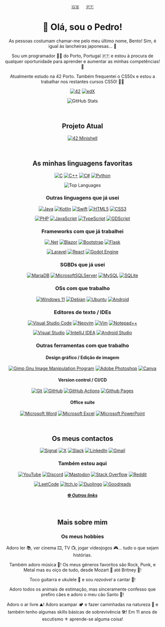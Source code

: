 <div align="center">

  [:uk:](README.md)
  &emsp;
  [:portugal:](README.pt-pt.md)

  <h1>👋 Olá, sou o Pedro!</h1>

  As pessoas costumam chamar-me pelo meu último nome, Bento! Sim, é igual às lancheiras japonesas... :bento:

  Sou um programador :technologist: do Porto, Portugal :portugal: e estou à procura de qualquer oportunidade para aprender e aumentar as minhas competências! :brain:

  Atualmente estudo na 42 Porto. Também frequentei o CS50x e estou a trabalhar nos restantes cursos CS50! :student:

  [![42](https://img.shields.io/badge/-42-black?style=for-the-badge&logo=42&logoColor=white)](https://www.42porto.com/en/)
  [![edX](https://img.shields.io/badge/edX-%2302262B.svg?style=for-the-badge&logo=edX&logoColor=white)](https://www.edx.org/learn/computer-science/harvard-university-cs50-s-introduction-to-computer-science)
  
  ![GitHub Stats](https://github-readme-stats.vercel.app/api?username=PBento96&show_icons=true&show=reviews,discussions_started,discussions_answered,prs_merged,prs_merged_percentage&count_private=true&theme=dark&rank_icon=github)

  <br>

  <h2>Projeto Atual</h2>

  [![42 Minishell](https://github-readme-stats.vercel.app/api/pin/?username=PBento96&repo=minishell&theme=dark&show_icons=true&include_all_commits=true)](https://github.com/PBento96/minishell)

  <br>

  <h2>As minhas linguagens favoritas</h2>

  [![C](https://img.shields.io/badge/c-%2300599C.svg?style=for-the-badge&logo=c&logoColor=white)](https://www.open-std.org/jtc1/sc22/wg14/)
  [![C++](https://img.shields.io/badge/c++-%2300599C.svg?style=for-the-badge&logo=c%2B%2B&logoColor=white)](https://isocpp.org/)
  [![C#](https://img.shields.io/badge/c%23-%23239120.svg?style=for-the-badge&logo=csharp&logoColor=white)](https://learn.microsoft.com/en-us/dotnet/csharp/)
  [![Python](https://img.shields.io/badge/python-3670A0?style=for-the-badge&logo=python&logoColor=ffdd54)](https://www.python.org/)
  
  ![Top Languages](https://github-readme-stats.vercel.app/api/top-langs/?username=PBento96&layout=compact&theme=dark&langs_count=10)

  <h3>Outras linguagens que já usei</h3>

  [![Java](https://img.shields.io/badge/java-%23ED8B00.svg?style=for-the-badge&logo=openjdk&logoColor=white)](https://dev.java/)
  [![Kotlin](https://img.shields.io/badge/kotlin-%237F52FF.svg?style=for-the-badge&logo=kotlin&logoColor=white)](https://kotlinlang.org/)
  [![Swift](https://img.shields.io/badge/swift-F54A2A?style=for-the-badge&logo=swift&logoColor=white)](https://www.swift.org/)
  [![HTML5](https://img.shields.io/badge/html5-%23E34F26.svg?style=for-the-badge&logo=html5&logoColor=white)](https://html.spec.whatwg.org/)
  [![CSS3](https://img.shields.io/badge/css3-%231572B6.svg?style=for-the-badge&logo=css3&logoColor=white)](https://www.w3.org/TR/CSS/#css)
  
  [![PHP](https://img.shields.io/badge/php-%23777BB4.svg?style=for-the-badge&logo=php&logoColor=white)](https://www.php.net/)
  [![JavaScript](https://img.shields.io/badge/javascript-%23323330.svg?style=for-the-badge&logo=javascript&logoColor=%23F7DF1E)](https://ecma-international.org/publications-and-standards/standards/ecma-262/)
  [![TypeScript](https://img.shields.io/badge/typescript-%23007ACC.svg?style=for-the-badge&logo=typescript&logoColor=white)](https://www.typescriptlang.org/)
  [![GDScript](https://img.shields.io/badge/GDScript-%2374267B.svg?style=for-the-badge&logo=godotengine&logoColor=white)](https://docs.godotengine.org/en/stable/tutorials/scripting/gdscript/index.html)

  <h3>Frameworks com que já trabalhei</h3>

  [![.Net](https://img.shields.io/badge/.NET-5C2D91?style=for-the-badge&logo=.net&logoColor=white)](https://dotnet.microsoft.com/)
  [![Blazor](https://img.shields.io/badge/blazor-%235C2D91.svg?style=for-the-badge&logo=blazor&logoColor=white)](https://dotnet.microsoft.com/en-us/apps/aspnet/web-apps/blazor)
  [![Bootstrap](https://img.shields.io/badge/bootstrap-%238511FA.svg?style=for-the-badge&logo=bootstrap&logoColor=white)](https://getbootstrap.com/)
  [![Flask](https://img.shields.io/badge/flask-%23000.svg?style=for-the-badge&logo=flask&logoColor=white)](https://palletsprojects.com/projects/flask/)
  
  [![Laravel](https://img.shields.io/badge/laravel-%23FF2D20.svg?style=for-the-badge&logo=laravel&logoColor=white)](https://laravel.com/)
  [![React](https://img.shields.io/badge/react-%2320232a.svg?style=for-the-badge&logo=react&logoColor=%2361DAFB)](https://react.dev/)
  [![Godot Engine](https://img.shields.io/badge/GODOT-%23FFFFFF.svg?style=for-the-badge&logo=godot-engine)](https://godotengine.org/)

  <h3>SGBDs que já usei</h3>

  [![MariaDB](https://img.shields.io/badge/MariaDB-003545?style=for-the-badge&logo=mariadb&logoColor=white)](https://www.phpmyadmin.net/)
  [![MicrosoftSQLServer](https://img.shields.io/badge/Microsoft%20SQL%20Server-CC2927?style=for-the-badge&logo=microsoft%20sql%20server&logoColor=white)](https://www.microsoft.com/sql-server)
  [![MySQL](https://img.shields.io/badge/mysql-4479A1.svg?style=for-the-badge&logo=mysql&logoColor=white)](https://www.mysql.com/)
  [![SQLite](https://img.shields.io/badge/sqlite-%2307405e.svg?style=for-the-badge&logo=sqlite&logoColor=white)](https://sqlite.org/)

  <h3>OSs com que trabalho</h3>

  [![Windows 11](https://img.shields.io/badge/Windows%2011-%230079d5.svg?style=for-the-badge&logo=Windows%2011&logoColor=white)](https://www.microsoft.com/windows/windows-11)
  [![Debian](https://img.shields.io/badge/Debian-D70A53?style=for-the-badge&logo=debian&logoColor=white)](https://www.debian.org/)
  [![Ubuntu](https://img.shields.io/badge/Ubuntu-E95420?style=for-the-badge&logo=ubuntu&logoColor=white)](https://ubuntu.com/)
  [![Android](https://img.shields.io/badge/Android-3DDC84?style=for-the-badge&logo=android&logoColor=white)](https://www.android.com/)

  <h3>Editores de texto / IDEs</h3>

  [![Visual Studio Code](https://img.shields.io/badge/Visual%20Studio%20Code-0078d7.svg?style=for-the-badge&logo=visual-studio-code&logoColor=white)](https://code.visualstudio.com/)
  [![Neovim](https://img.shields.io/badge/NeoVim-%2357A143.svg?&style=for-the-badge&logo=neovim&logoColor=white)](https://neovim.io/)
  [![Vim](https://img.shields.io/badge/VIM-%2311AB00.svg?style=for-the-badge&logo=vim&logoColor=white)](https://www.vim.org/)
  [![Notepad++](https://img.shields.io/badge/Notepad++-90E59A.svg?style=for-the-badge&logo=notepad%2b%2b&logoColor=black)](http://notepad-plus-plus.org/)

  [![Visual Studio](https://img.shields.io/badge/Visual%20Studio-5C2D91.svg?style=for-the-badge&logo=visual-studio&logoColor=white)](https://visualstudio.microsoft.com/)
  [![IntelliJ IDEA](https://img.shields.io/badge/IntelliJIDEA-000000.svg?style=for-the-badge&logo=intellij-idea&logoColor=white)](https://www.jetbrains.com/idea/)
  [![Android Studio](https://img.shields.io/badge/android%20studio-346ac1?style=for-the-badge&logo=android%20studio&logoColor=white)](https://developer.android.com/studio)

  <h3>Outras ferramentas com que trabalho</h3>

  <h4>Design gráfico / Edição de imagem</h4>

  [![Gimp Gnu Image Manipulation Program](https://img.shields.io/badge/Gimp-657D8B?style=for-the-badge&logo=gimp&logoColor=FFFFFF)](https://www.gimp.org/)
  [![Adobe Photoshop](https://img.shields.io/badge/adobe%20photoshop-%2331A8FF.svg?style=for-the-badge&logo=adobe%20photoshop&logoColor=white)](https://www.adobe.com/products/photoshop.html)
  [![Canva](https://img.shields.io/badge/Canva-%2300C4CC.svg?style=for-the-badge&logo=Canva&logoColor=white)](https://www.canva.com/)

  <h4>Version control / CI/CD</h4>

  [![Git](https://img.shields.io/badge/git-%23F05033.svg?style=for-the-badge&logo=git&logoColor=white)](https://git-scm.com/)
  [![GitHub](https://img.shields.io/badge/github-%23121011.svg?style=for-the-badge&logo=github&logoColor=white)](https://github.com/PBento96)
  [![GitHub Actions](https://img.shields.io/badge/github%20actions-%232671E5.svg?style=for-the-badge&logo=githubactions&logoColor=white)](https://github.com/features/actions)
  [![Github Pages](https://img.shields.io/badge/github%20pages-121013?style=for-the-badge&logo=github&logoColor=white)](https://pages.github.com/)

  <h4>Office suite</h4>

  [![Microsoft Word](https://img.shields.io/badge/Microsoft_Word-2B579A?style=for-the-badge&logo=microsoft-word&logoColor=white)](https://www.credly.com/badges/b622938f-e85a-4628-8470-cfcb14bc6fc4/public_url)
  [![Microsoft Excel](https://img.shields.io/badge/Microsoft_Excel-217346?style=for-the-badge&logo=microsoft-excel&logoColor=white)](https://www.credly.com/badges/baa24329-c437-4d8a-ba00-ebccc3bd8030/public_url)
  [![Microsoft PowerPoint](https://img.shields.io/badge/Microsoft_PowerPoint-B7472A?style=for-the-badge&logo=microsoft-powerpoint&logoColor=white)](https://www.credly.com/badges/912e737c-3c51-400a-89da-4b5d9bba060e/public_url)

  <br>

  <h2>Os meus contactos</h2>

  [![Signal](https://img.shields.io/badge/Signal-%23039BE5.svg?style=for-the-badge&logo=Signal&logoColor=white)](https://signal.me/#eu/B3In5KpYI6h3bPY_xhhSA5Jf_WaAFj9FD0YyjoeTTq1XG-KYBO1IsL31nkuhokeB)
  [![X](https://img.shields.io/badge/X-%23000000.svg?style=for-the-badge&logo=X&logoColor=white)](https://x.com/PBentoIT)
  [![Slack](https://img.shields.io/badge/Slack-4A154B?style=for-the-badge&logo=slack&logoColor=white)](https://42born2code.slack.com/team/U06T0QE4EKD)
  [![LinkedIn](https://img.shields.io/badge/linkedin-%230077B5.svg?style=for-the-badge&logo=linkedin&logoColor=white)](https://www.linkedin.com/in/pbentoit/)
  [![Gmail](https://img.shields.io/badge/Gmail-D14836?style=for-the-badge&logo=gmail&logoColor=white)](mailto:pbentoit@gmail.com)

  <h3>Também estou aqui</h3>

  [![YouTube](https://img.shields.io/badge/YouTube-%23FF0000.svg?style=for-the-badge&logo=YouTube&logoColor=white)](https://www.youtube.com/@PBentoIT)
  [![Discord](https://img.shields.io/badge/Discord-%235865F2.svg?style=for-the-badge&logo=discord&logoColor=white)](https://discordapp.com/users/1088477440843714692)
  [![Mastodon](https://img.shields.io/badge/-MASTODON-%232B90D9?style=for-the-badge&logo=mastodon&logoColor=white)](https://defcon.social/@PBento)
  [![Stack Overflow](https://img.shields.io/badge/-Stackoverflow-FE7A16?style=for-the-badge&logo=stack-overflow&logoColor=white)](https://stackoverflow.com/users/22595449/bento)
  [![Reddit](https://img.shields.io/badge/Reddit-%23FF4500.svg?style=for-the-badge&logo=Reddit&logoColor=white)](https://www.reddit.com/user/PBentoIT/)

  [![LeetCode](https://img.shields.io/badge/LeetCode-000000?style=for-the-badge&logo=LeetCode&logoColor=#d16c06)](https://leetcode.com/u/pbento/)
  [![Itch.io](https://img.shields.io/badge/Itch-%23FF0B34.svg?style=for-the-badge&logo=Itch.io&logoColor=white)](https://pbento.itch.io)
  [![Duolingo](https://img.shields.io/badge/Duolingo-%234DC730.svg?style=for-the-badge&logo=Duolingo&logoColor=white)](https://www.duolingo.com/profile/PedroBento1996)
  [![Goodreads](https://img.shields.io/badge/Goodreads-F3F1EA?style=for-the-badge&logo=goodreads&logoColor=372213)](https://www.goodreads.com/user/show/124475315-pedro-bento)

  <h4>

  [:globe_with_meridians: _Outros links_](https://linktr.ee/PBentoIT)

  </h4>

  <br>

  <h2>Mais sobre mim</h2>

  <h3>Os meus hobbies</h3>

  Adoro ler :books:, ver cinema :film_strip:, TV :tv:, jogar videojogos :video_game:... tudo o que sejam histórias.

  Também adoro música :musical_note:! Os meus géneros favoritos são Rock, Punk, e Metal mas eu oiço de tudo, desde Mozart :musical_score: até Britney :woman_dancing:!

  Toco guitarra e ukulele :guitar: e sou _razoável_ a cantar :microphone:!

  Adoro todos os animais de estimação, mas sinceramente confesso que prefiro cães e adoro o meu cão Santo :dog:!

  Adoro o ar livre :mountain:! Adoro acampar :camping: e fazer caminhadas na natureza :hiking_boot: e também tenho algumas skills básicas de sobrevivência :hammer_and_wrench:! Em 11 anos de escutismo :fleur_de_lis: aprende-se alguma coisa!

</div>
